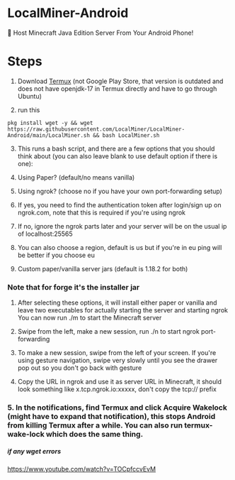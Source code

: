 # LocalMiner-Android
🔴 Host Minecraft Java Edition Server From Your Android Phone!

# Steps
1. Download [Termux](https://droidbang.com/files10/59971_94f529/com.termux_118.apk) (not Google Play Store, that version is outdated and does not have openjdk-17 in Termux directly and have to go through Ubuntu)

2.  run this
```
pkg install wget -y && wget https://raw.githubusercontent.com/LocalMiner/LocalMiner-Android/main/LocalMiner.sh && bash LocalMiner.sh 
```

3. This runs a bash script, and there are a few options that you should think about (you can also leave blank to use default option if there is one):

4. Using Paper? (default/no means vanilla)

5. Using ngrok? (choose no if you have your own port-forwarding setup)

6. If yes, you need to find the authentication token after login/sign up on ngrok.com, note that this is required if you're using ngrok

7. If no, ignore the ngrok parts later and your server will be on the usual ip of localhost:25565

8. You can also choose a region, default is us but if you're in eu ping will be better if you choose eu

9. Custom paper/vanilla server jars (default is 1.18.2 for both)

### Note that for forge it's the installer jar

1. After selecting these options, it will install either paper or vanilla and leave two executables for actually starting the server and starting ngrok You can now run ./m to start the Minecraft server

2. Swipe from the left, make a new session, run ./n to start ngrok port-forwarding

3. To make a new session, swipe from the left of your screen. If you're using gesture navigation, swipe very slowly until you see the drawer pop out so you don't go back with gesture

4. Copy the URL in ngrok and use it as server URL in Minecraft, it should look something like x.tcp.ngrok.io:xxxxx, don't copy the tcp:// prefix

### 5. In the notifications, find Termux and click Acquire Wakelock (might have to expand that notification), this stops Android from killing Termux after a while. You can also run termux-wake-lock which does the same thing.

##### if any wget errors
https://www.youtube.com/watch?v=TOCpfccvEvM
